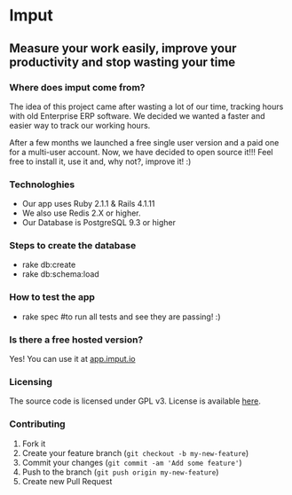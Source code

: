 # Imput #

## Measure your work easily, improve your productivity and stop wasting your time ##

### Where does imput come from? ###

The idea of this project came after wasting a lot of our time, tracking hours with old Enterprise ERP software. We decided we wanted a faster and easier way to track our working hours.

After a few months we launched a free single user version and a paid one for a multi-user account. Now, we have decided to open source it!!! Feel free to install it, use it and, why not?, improve it! :)

### Technologhies ###

* Our app uses Ruby 2.1.1 & Rails 4.1.11 
* We also use Redis 2.X or higher.
* Our Database is PostgreSQL 9.3 or higher

### Steps to create the database ###

* rake db:create
* rake db:schema:load

### How to test the app ###

* rake spec #to run all tests and see they are passing! :)

### Is there a free hosted version? ###

Yes! You can use it at [app.imput.io](https://app.imput.io/)

### Licensing

The source code is licensed under GPL v3. License is available [here](/LICENSE).

### Contributing ###

1. Fork it
2. Create your feature branch (`git checkout -b my-new-feature`)
3. Commit your changes (`git commit -am 'Add some feature'`)
4. Push to the branch (`git push origin my-new-feature`)
5. Create new Pull Request
